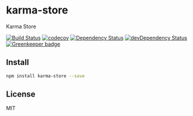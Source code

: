 # karma-store

Karma Store

[![Build Status][travis-image]][travis-url] [![codecov][codecov-image]][codecov-url]
 [![Dependency Status][daviddm-image]][daviddm-url] [![devDependency Status][dev-daviddm-image]][dev-daviddm-url] [![Greenkeeper badge](https://badges.greenkeeper.io/9renpoto/karma-store.svg)](https://greenkeeper.io/)

## Install

```sh
npm install karma-store --save
```

## License

MIT

[travis-image]: https://travis-ci.org/9renpoto/karma-store.svg?branch=master
[travis-url]: https://travis-ci.org/9renpoto/karma-store
[codecov-image]: https://codecov.io/gh/9renpoto/karma-store/branch/master/graph/badge.svg
[codecov-url]: https://codecov.io/gh/9renpoto/karma-store
[daviddm-image]: https://david-dm.org/9renpoto/karma-store.svg?theme=shields.io
[daviddm-url]: https://david-dm.org/9renpoto/karma-store
[dev-daviddm-image]: https://david-dm.org/9renpoto/karma-store/dev-status.svg
[dev-daviddm-url]: https://david-dm.org/9renpoto/karma-store?type=dev
